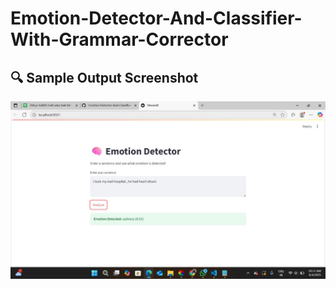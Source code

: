 # Emotion-Detector-And-Classifier-With-Grammar-Corrector

## 🔍 Sample Output Screenshot

![App Screenshot](genaiproject1/genaigitpic.jpg)
